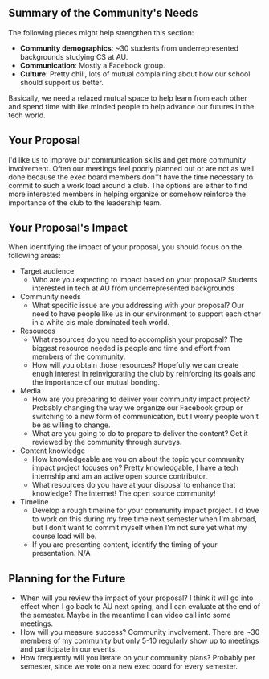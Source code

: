 ## Summary of the Community's Needs

The following pieces might help strengthen this section:
- **Community demographics**: ~30 students from underrepresented backgrounds studying CS at AU.
- **Communication**: Mostly a Facebook group.
- **Culture**: Pretty chill, lots of mutual complaining about how our school should support us better.

Basically, we need a relaxed mutual space to help learn from each other and spend time with like minded people to help advance our futures in the tech world.

## Your Proposal

I'd like us to improve our communication skills and get more community involvement. Often our meetings feel poorly planned out or are not as well done because the exec board members don''t have the time necessary to commit to such a work load around a club. The options are either to find more interested members in helping organize or somehow reinforce the importance of the club to the leadership team.

## Your Proposal's Impact

When identifying the impact of your proposal, you should focus on the following areas:
- Target audience
  - Who are you expecting to impact based on your proposal? Students interested in tech at AU from underrepresented backgrounds
- Community needs
  - What specific issue are you addressing with your proposal? Our need to have people like us in our environment to support each other in a white cis male dominated tech world.
- Resources
  - What resources do you need to accomplish your proposal? The biggest resource needed is people and time and effort from members of the community.
  - How will you obtain those resources? Hopefully we can create enugh interest in reinvigorating the club by reinforcing its goals and the importance of our mutual bonding.   
- Media
  - How are you preparing to deliver your community impact project? Probably changing the way we organize our Facebook group or switching to a new form of communication, but I worry people won't be as willing to change.
  - What are you going to do to prepare to deliver the content? Get it reviewed by the community through surveys.
- Content knowledge
  - How knowledgeable are you on about the topic your community impact project focuses on? Pretty knowledgable, I have a tech internship and am an active open source contributor.
  - What resources do you have at your disposal to enhance that knowledge? The internet! The open source community!
- Timeline
  - Develop a rough timeline for your community impact project. I'd love to work on this during my free time next semester when I'm abroad, but I don't want to commit myself when I'm not sure yet what my course load will be.
  - If you are presenting content, identify the timing of your presentation. N/A

## Planning for the Future

- When will you review the impact of your proposal? I think it will go into effect when I go back to AU next spring, and I can evaluate at the end of the semester. Maybe in the meantime I can video call into some meetings.
- How will you measure success? Community involvement. There are ~30 members of my community but only 5-10 regularly show up to meetings and participate in our events.
- How frequently will you iterate on your community plans? Probably per semester, since we vote on a new exec board for every semester.
